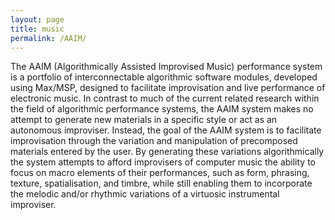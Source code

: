 ```yaml
---
layout: page
title: music
permalink: /AAIM/
---
```

The AAIM (Algorithmically Assisted Improvised Music) performance system is a portfolio of interconnectable algorithmic software modules, developed using Max/MSP, designed to facilitate improvisation and live performance of electronic music. In contrast to much of the current related research within the field of algorithmic performance systems, the AAIM system makes no attempt to generate new materials in a specific style or act as an autonomous improviser. Instead, the goal of the AAIM system is to facilitate improvisation through the variation and manipulation of precomposed materials entered by the user. By generating these variations algorithmically the system attempts to afford improvisers of computer music the ability to focus on macro elements of their performances, such as form, phrasing, texture, spatialisation, and timbre, while still enabling them to incorporate the melodic and/or rhythmic variations of a virtuosic instrumental improviser.
